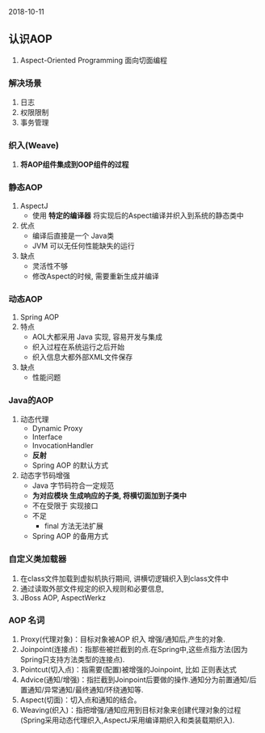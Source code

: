 2018-10-11

## 认识AOP
1. Aspect-Oriented Programming 面向切面编程

### 解决场景
1. 日志
2. 权限限制
3. 事务管理

### 织入(Weave)
1. **将AOP组件集成到OOP组件的过程**

### 静态AOP
1. AspectJ
    - 使用 **特定的编译器** 将实现后的Aspect编译并织入到系统的静态类中
2. 优点
    - 编译后直接是一个 Java类
    - JVM 可以无任何性能缺失的运行
3. 缺点
    - 灵活性不够
    - 修改Aspect的时候, 需要重新生成并编译
    
### 动态AOP
1. Spring AOP
2. 特点
    - AOL大都采用 Java 实现, 容易开发与集成
    - 织入过程在系统运行之后开始
    - 织入信息大都外部XML文件保存
3. 缺点
    - 性能问题
    
### Java的AOP
1. 动态代理
    - Dynamic Proxy
    - Interface
    - InvocationHandler
    - **反射**
    - Spring AOP 的默认方式
2. 动态字节码增强
    - Java 字节码符合一定规范
    - **为对应模块 生成响应的子类, 将横切面加到子类中**
    - 不在受限于 实现接口
    - 不足
        - final 方法无法扩展
    - Spring AOP 的备用方式
    
### 自定义类加载器
1. 在class文件加载到虚拟机执行期间, 讲横切逻辑织入到class文件中
2. 通过读取外部文件规定的织入规则和必要信息, 
3. JBoss AOP, AspectWerkz

### AOP 名词
1. Proxy(代理对象)：目标对象被AOP 织入 增强/通知后,产生的对象.
1. Joinpoint(连接点)：指那些被拦截到的点.在Spring中,这些点指方法(因为Spring只支持方法类型的连接点).
1. Pointcut(切入点)：指需要(配置)被增强的Joinpoint, 比如 正则表达式
1. Advice(通知/增强)：指拦截到Joinpoint后要做的操作.通知分为前置通知/后置通知/异常通知/最终通知/环绕通知等.
1. Aspect(切面)：切入点和通知的结合。
1. Weaving(织入)：指把增强/通知应用到目标对象来创建代理对象的过程(Spring采用动态代理织入,AspectJ采用编译期织入和类装载期织入).